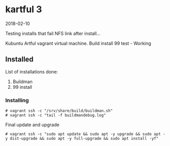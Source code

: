 # kartful 3

2018-02-10

Testing installs that fail NFS link after install...

Kubuntu Artful vagrant virtual machine.
Build install 99 test - Working

## Installed

List of installations done:
1. Buildman
  1. 99 install

### Installing

```
# vagrant ssh -c "/srv/share/build/buildman.sh"
# vagrant ssh -c "tail -f buildmandebug.log"
```
Final update and upgrade
```
# vagrant ssh -c "sudo apt update && sudo apt -y upgrade && sudo apt -y dist-upgrade && sudo apt -y full-upgrade && sudo apt install -yf"
```
